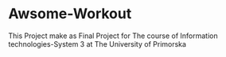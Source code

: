 # Awsome-Workout
This Project make as Final Project for The course of Information technologies-System 3 at The University of Primorska
